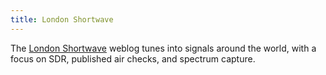 ```yaml
---
title: London Shortwave
---
```

The [London Shortwave] weblog tunes into signals around the world,
with a focus on SDR, published air checks, and spectrum capture.

[London Shortwave]:http://blog.londonshortwave.com/
